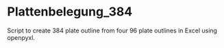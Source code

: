 # Plattenbelegung_384

Script to create 384 plate outline from four 96 plate outlines in Excel using openpyxl.
